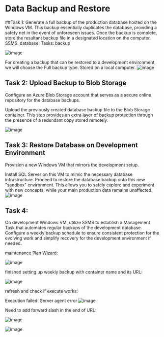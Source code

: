 
# Data Backup and Restore


##Task 1: 
Generate a full backup of the production database hosted on the Windows VM. This backup essentially duplicates the database, providing a safety net in the event of unforeseen issues.
Once the backup is complete, store the resultant backup file in a designated location on the computer.
SSMS: database: Tasks: backup

![image](https://github.com/ZCHAnalytics/azure-database-migration319/assets/146954022/211d41d5-969d-43c0-bbf0-f33a130ef1c8)

For creating a backup that can be restored to a development environment, we will choose the Full backup type. Stored on a local computer.
![image](https://github.com/ZCHAnalytics/azure-database-migration319/assets/146954022/2cbbcd75-dbca-477a-aef1-898043e245be)

## Task 2: Upload Backup to Blob Storage
Configure an Azure Blob Storage account that serves as a secure online repository for the database backups.

Upload the previously created database backup file to the Blob Storage container. This step provides an extra layer of backup protection through the presence of a redundant copy stored remotely.

![image](https://github.com/ZCHAnalytics/azure-database-migration319/assets/146954022/984ab1c1-cd3f-4b13-aa98-33c231d1474f)

## Task 3: Restore Database on Development Environment
Provision a new Windows VM that mirrors the development setup. 

Install SQL Server on this VM to mimic the necessary database infrastructure.
Proceed to restore the database backup onto this new "sandbox" environment. This allows you to safely explore and experiment with new concepts, while your main production data remains unaffected.
![image](https://github.com/ZCHAnalytics/azure-database-migration319/assets/146954022/6c3bb893-7b8a-4571-8947-729fae785b2a)

## Task 4: 
On development Windows VM, utilize SSMS to establish a Management Task that automates regular backups of the development database.
Configure a weekly backup schedule to ensure consistent protection for the  evolving work and simplify recovery for the development environment if needed.

maintenance Plan Wizard:

![image](https://github.com/ZCHAnalytics/azure-database-migration319/assets/146954022/df012b42-202c-4ee3-bfbf-4a34ff819af6)

finished setting up weekly backup with container name and its URL:

![image](https://github.com/ZCHAnalytics/azure-database-migration319/assets/146954022/958ca779-763d-443a-b64c-2f357a4679ca)

refresh and check if execute works:


Execution failed: Server agent error
![image](https://github.com/ZCHAnalytics/azure-database-migration319/assets/146954022/244ab031-6609-43ee-ad8e-f785c983908f)

Need to add forward slash in the end of URL:

![image](https://github.com/ZCHAnalytics/azure-database-migration319/assets/146954022/26eb2bd2-f2d5-44c4-b8b8-2382cd740c8a)

![image](https://github.com/ZCHAnalytics/azure-database-migration319/assets/146954022/bdaed841-37cc-4650-bdd8-598102cbecf8)



